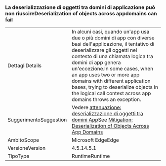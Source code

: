 ### <a name="deserialization-of-objects-across-appdomains-can-fail"></a><span data-ttu-id="83e41-101">La deserializzazione di oggetti tra domini di applicazione può non riuscire</span><span class="sxs-lookup"><span data-stu-id="83e41-101">Deserialization of objects across appdomains can fail</span></span>

|   |   |
|---|---|
|<span data-ttu-id="83e41-102">Dettagli</span><span class="sxs-lookup"><span data-stu-id="83e41-102">Details</span></span>|<span data-ttu-id="83e41-103">In alcuni casi, quando un'app usa due o più domini di app con diverse basi dell'applicazione, il tentativo di deserializzare gli oggetti nel contesto di una chiamata logica tra domini di app genera un'eccezione.</span><span class="sxs-lookup"><span data-stu-id="83e41-103">In some cases, when an app uses two or more app domains with different application bases, trying to deserialize objects in the logical call context across app domains throws an exception.</span></span>|
|<span data-ttu-id="83e41-104">Suggerimento</span><span class="sxs-lookup"><span data-stu-id="83e41-104">Suggestion</span></span>|<span data-ttu-id="83e41-105">Vedere [attenuazione: deserializzazione di oggetti tra domini App](~/docs/framework/migration-guide/mitigation-deserialization-of-objects-across-app-domains.md)</span><span class="sxs-lookup"><span data-stu-id="83e41-105">See [Mitigation: Deserialization of Objects Across App Domains](~/docs/framework/migration-guide/mitigation-deserialization-of-objects-across-app-domains.md)</span></span>|
|<span data-ttu-id="83e41-106">Ambito</span><span class="sxs-lookup"><span data-stu-id="83e41-106">Scope</span></span>|<span data-ttu-id="83e41-107">Microsoft Edge</span><span class="sxs-lookup"><span data-stu-id="83e41-107">Edge</span></span>|
|<span data-ttu-id="83e41-108">Versione</span><span class="sxs-lookup"><span data-stu-id="83e41-108">Version</span></span>|<span data-ttu-id="83e41-109">4.5.1</span><span class="sxs-lookup"><span data-stu-id="83e41-109">4.5.1</span></span>|
|<span data-ttu-id="83e41-110">Tipo</span><span class="sxs-lookup"><span data-stu-id="83e41-110">Type</span></span>|<span data-ttu-id="83e41-111">Runtime</span><span class="sxs-lookup"><span data-stu-id="83e41-111">Runtime</span></span>|

